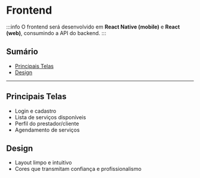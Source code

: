# Frontend

:::info
O frontend será desenvolvido em **React Native (mobile)** e **React (web)**, consumindo a API do backend.
:::

## Sumário
- [Principais Telas](#principais-telas)
- [Design](#design)

---

## Principais Telas
- Login e cadastro
- Lista de serviços disponíveis
- Perfil do prestador/cliente
- Agendamento de serviços

## Design
- Layout limpo e intuitivo
- Cores que transmitam confiança e profissionalismo
